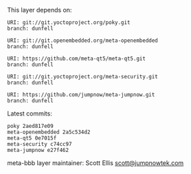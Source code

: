 This layer depends on:

    URI: git://git.yoctoproject.org/poky.git
    branch: dunfell

    URI: git://git.openembedded.org/meta-openembedded
    branch: dunfell

    URI: https://github.com/meta-qt5/meta-qt5.git
    branch: dunfell

    URI: git://git.yoctoproject.org/meta-security.git
    branch: dunfell

    URI: https://github.com/jumpnow/meta-jumpnow.git
    branch: dunfell


Latest commits:

    poky 2aed817e09
    meta-openembedded 2a5c534d2
    meta-qt5 0e7015f
    meta-security c74cc97
    meta-jumpnow e27f462


meta-bbb layer maintainer: Scott Ellis <scott@jumpnowtek.com>
